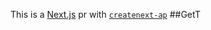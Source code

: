 This is a [Next.js](https://nextjs.org/) pr
with [`createnext-ap`](https://github.com/vercel/et.js/tree/caary/ckages/reaenetap)
##GetT
